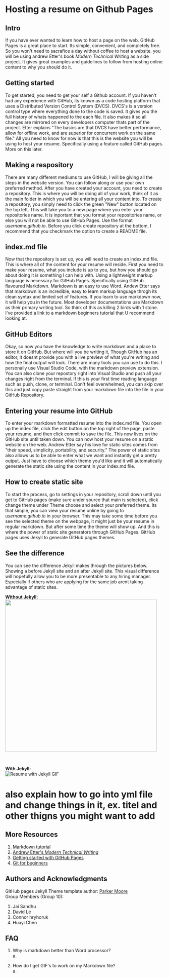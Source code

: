 # Hosting a resume on Github Pages

## Intro
If you have ever wanted to learn how to host a page on the web. GitHub Pages is a great place to start. Its simple, convenient, and completely free. So you won't need to sacrafice a day without coffee to host a website. you will be using andrew Etter's book _Modern Technical Writing_ as a side project. It gives great examples and guidelines to follow from hosting online content to why you should do it.  

## Getting started
To get started, you need to get your self a Github account. If you haven't had any experience with GitHub, its known as a code hosting platform that uses a Distributed Version Control System (DVCS). DVCS's is a version control type where everything done to the code is saved. It gives you the full history of whats happened to the each file. It also makes it so all changes are mirrored on every developers computer thats part of the project. Etter explains "The basics are that DVCS have better performance, allow for offline work, and are superior for concurrent work on the same file." All you need to know for now is that this is the website you will be using to host your resume. Specifically using a feature called GitHub pages. More on this later.  

## Making a respository
There are many different mediums to use GitHub, I will be giving all the steps in the website version. You can follow along or use your own preferred method. After you have created your account, you need to create a repository. This is where you will be doing all of your work, think of it as the main folder in which you will be entering all your content into. To create a repository, you simply need to click the green "New" button located on the top left. This will take you to a new page where you enter your repositories name. It is inportant that you format your repositories name, or else you will not be able to use GitHub Pages. Use the format _<span>username.github.io<span>_. Before you click create repository at the bottom, I recommend that you checkmark the option to create a README file.  
## index.md<span> file
Now that the repository is set up, you will need to create an index.md file. This is where all of the content for your resume will reside. First you need to make your resume, what you include is up to you, but how you should go about doing it is something I can help with. Using a lightweight markup language is necessary for GitHub Pages. Specifically using GitHub flavoured Markdown. Markdown is an easy to use Word. Andew Etter says that markdown is an incredible, easy to learn markup language throgh its clean syntax and limited set of features. If you learn to use markdown now, it will help you in the future. Most developer documentations use Markdown as their primary writing tool. So think of this as killing 2 birds with 1 stone. I've provided a link to a markdown beginners tutorial that U recommend looking at.  
## GitHub Editors
Okay, so now you have the knowledge to write markdown and a place to store it on GitHub. But where will you be writing it, Though GitHub has an editor, it doesnt provide you with a live preview of what you're writing and how the final output will look. There are many tools you can use to do this. I personally use Visual Studio Code, with the markdown preview extension. You can also clone your repostory right into Visual Studio and push all your changes right from the terminal. If this is your first time reading language such as push, clone, or terminal. Don't feel overwhelmed, you can skip over this and just copy paste straight from your markdown file into the file in your GitHub Repository.  

## Entering your resume into GitHub
To enter your markdown formatted resume into the index.md file. You open up the index file, click the edit button on the top right of the page, paste your resume, and then click commit to save the file. This now lives on the GitHub site until taken down. You can now host your resume on a static website on the web. Andrew Etter say his love for static sites comes from "their speed, simplicity, portability, and security." The power of static sites also allows us to be able to enter what we want and instantly get a pretty output. Just have to choose which theme you'd like and it will automatically generate the static site using the content in your index.md file.  
## How to create static site
To start the process, go to settings in your repository, scroll down until you get to GitHub pages (make sure under source that main is selected), click change theme under Theme choose and select your preferred theme. Its that simple, you can view your resume online by going to _<span>username.github.io<span>_ in your browser. This may take some time before you see the selected theme on the webpage, it might just be your resume in regular markdown. But after some time the theme will show up. And this is where the power of static site generators through GitHub Pages. GitHub pages uses Jekyll to generate GitHub pages themes.  
## See the difference
You can see the difference Jekyll makes through the pictures below. Showing a before Jekyll site and an after Jekyll site. This visual difference will hopefully allow you to be more presentable to any hiring manager. Especially if others who are applying for the same job arent taking advantage of static sites.  


**Without Jekyll:**  
<img src="https://i.postimg.cc/2SBgR9tr/Capture.png" width="480">

&nbsp;  

**With Jekyll:**  
![Resume with Jekyll GIF](https://media.giphy.com/media/GCYpvQtCYQD5EBqXj5/giphy.gif)


# also explain how to go into yml file and change things in it, ex. titel and other thigns you might want to add



## More Resources
1. [Markdown tutorial](https://www.markdowntutorial.com/)
2. [Andrew Etter's _Modern Technical Writing_](https://www.amazon.ca/Modern-Technical-Writing-Introduction-Documentation-ebook/dp/B01A2QL9SS)
3. [Getting started with GitHub Pages](https://pages.github.com/)
4. [Git for beginners](https://product.hubspot.com/blog/git-and-github-tutorial-for-beginners)
&nbsp;  

## Authors and Acknowledgments  
GitHub pages Jekyll Theme template author: [Parker Moore](https://github.com/parkr)  
Group Members (Group 10):
1. Jai Sandhu
2. David Le
3. Connor hryhoruk
4. Huayi Chen  

## FAQ  
1. Why is markdown better than Word processor?  
   a.

2. How do I get GIF's to work on my Markdown file?  
   a. 


